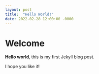 ```yaml
---
layout: post
title:  "Hello World!"
date: 2022-02-28 12:00:00 -0000
---
```

# Welcome

**Hello world**, this is my first Jekyll blog post.

I hope you like it!
